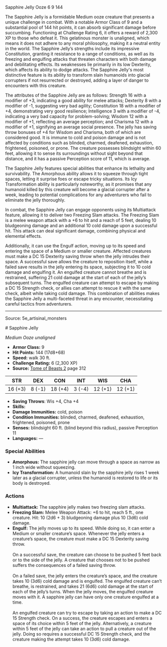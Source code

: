 <MonsterName/>Sapphire Jelly</MonsterName>
<CreatureType/>Ooze</CreatureType>
<CR/>6</CR>
<AC/>9</AC>
<HP/>144</HP>
<summary>The Sapphire Jelly is a formidable Medium ooze creature that presents a unique challenge in combat. With a notable Armor Class of 9 and a substantial pool of 144 hit points, it can absorb significant damage before succumbing. Functioning at Challenge Rating 6, it offers a reward of 2,300 XP to those who defeat it. This gelatinous monster is unaligned, which means it does not adhere to any moral philosophy, making it a neutral entity in the world. The Sapphire Jelly’s strengths include its impressive Constitution, granting it resistance to a range of conditions, as well as its freezing and engulfing attacks that threaten characters with both damage and debilitating effects. Its weaknesses lie primarily in its low Dexterity, which affects its ability to dodge attacks. The Sapphire Jelly's most distinctive feature is its ability to transform slain humanoids into glacial corrupters if not resurrected or destroyed, adding a layer of danger to encounters with this creature.</summary>

<detail>

The attributes of the Sapphire Jelly are as follows: Strength 16 with a modifier of +3, indicating a good ability for melee attacks; Dexterity 8 with a modifier of -1, suggesting very bad agility; Constitution 18 with a modifier of +4, demonstrating very good resilience; Intelligence 3 with a modifier of -4, indicating a very bad capacity for problem-solving; Wisdom 12 with a modifier of +1, reflecting an average perception; and Charisma 12 with a modifier of +1, signifying an average social presence. The jelly has saving throw bonuses of +4 for Wisdom and Charisma, both of which are considered good. It is immune to cold and poison damage and is not affected by conditions such as blinded, charmed, deafened, exhaustion, frightened, poisoned, or prone. The creature possesses blindsight within 60 feet, allowing it to sense its surroundings without sight beyond that distance, and it has a passive Perception score of 11, which is average.

The Sapphire Jelly features special abilities that enhance its lethality and survivability. The Amorphous ability allows it to squeeze through tight spaces, letting it surprise foes or escape tricky situations. Its Icy Transformation ability is particularly noteworthy, as it promises that any humanoid killed by this creature will become a glacial corrupter after a week, leading to potential complications for any adventurers who fail to eliminate the jelly thoroughly.

In combat, the Sapphire Jelly can engage opponents using its Multiattack feature, allowing it to deliver two Freezing Slam attacks. The Freezing Slam is a melee weapon attack with a +6 to hit and a reach of 5 feet, dealing 10 bludgeoning damage and an additional 10 cold damage upon a successful hit. This attack can deal significant damage, combining physical and elemental effects.

Additionally, it can use the Engulf action, moving up to its speed and entering the space of a Medium or smaller creature. Affected creatures must make a DC 15 Dexterity saving throw when the jelly intrudes their space. A successful save allows the creature to reposition itself, while a failed save results in the jelly entering its space, subjecting it to 10 cold damage and engulfing it. An engulfed creature cannot breathe and is restrained, suffering 21 cold damage at the start of each of the jelly’s subsequent turns. The engulfed creature can attempt to escape by making a DC 15 Strength check, or allies can attempt to rescue it with the same check, albeit while taking cold damage. This combination of abilities makes the Sapphire Jelly a multi-faceted threat in any encounter, necessitating careful tactics from adventurers.</detail>



---

Source: 5e_artisinal_monsters

<statblock>
# Sapphire Jelly

*Medium* *Ooze* *unaligned*

- **Armor Class:** 9
- **Hit Points:** 144 (17d8+68)
- **Speed:** walk 30 ft.
- **Challenge Rating:** 6 (2,300 XP)
- **Source:** [Tome of Beasts 2](https://koboldpress.com/kpstore/product/tome-of-beasts-2-for-5th-edition) page 312

| STR | DEX | CON | INT | WIS | CHA |
| --- | --- | --- | --- | --- | --- |
| 16 (+3) | 8 (-1) | 18 (+4) | 3 (-4) | 12 (+1) | 12 (+1) |

- **Saving Throws**: Wis +4, Cha +4
- **Skills:** 
- **Damage Immunities:** cold, poison
- **Condition Immunities:** blinded, charmed, deafened, exhaustion, frightened, poisoned, prone
- **Senses:** blindsight 60 ft. (blind beyond this radius), passive Perception 11
- **Languages:** —

### Special Abilities

- **Amorphous:** The sapphire jelly can move through a space as narrow as 1 inch wide without squeezing.
- **Icy Transformation:** A humanoid slain by the sapphire jelly rises 1 week later as a glacial corrupter, unless the humanoid is restored to life or its body is destroyed.

### Actions

- **Multiattack:** The sapphire jelly makes two freezing slam attacks.
- **Freezing Slam:** Melee Weapon Attack: +6 to hit, reach 5 ft., one creature. Hit: 10 (2d6 + 3) bludgeoning damage plus 10 (3d6) cold damage.
- **Engulf:** The jelly moves up to its speed. While doing so, it can enter a Medium or smaller creature’s space. Whenever the jelly enters a creature’s space, the creature must make a DC 15 Dexterity saving throw.<br><br>On a successful save, the creature can choose to be pushed 5 feet back or to the side of the jelly. A creature that chooses not to be pushed suffers the consequences of a failed saving throw.<br><br>On a failed save, the jelly enters the creature’s space, and the creature takes 10 (3d6) cold damage and is engulfed. The engulfed creature can’t breathe, is restrained, and takes 21 (6d6) cold damage at the start of each of the jelly’s turns. When the jelly moves, the engulfed creature moves with it. A sapphire jelly can have only one creature engulfed at a time.<br><br>An engulfed creature can try to escape by taking an action to make a DC 15 Strength check. On a success, the creature escapes and enters a space of its choice within 5 feet of the jelly. Alternatively, a creature within 5 feet of the jelly can take an action to pull a creature out of the jelly. Doing so requires a successful DC 15 Strength check, and the creature making the attempt takes 10 (3d6) cold damage.


</statblock>


